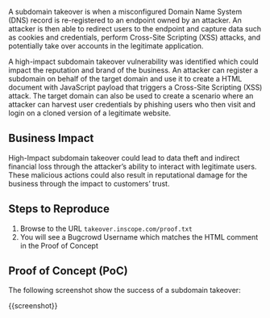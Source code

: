 A subdomain takeover is when a misconfigured Domain Name System (DNS) record is re-registered to an endpoint owned by an attacker. An attacker is then able to redirect users to the endpoint and capture data such as cookies and credentials, perform Cross-Site Scripting (XSS) attacks, and potentially take over accounts in the legitimate application.

A high-impact subdomain takeover vulnerability was identified which could impact the reputation and brand of the business. An attacker can register a subdomain on behalf of the target domain and use it to create a HTML document with JavaScript payload that triggers a Cross-Site Scripting (XSS) attack. The target domain can also be used to create a scenario where an attacker can harvest user credentials by phishing users who then visit and login on a cloned version of a legitimate website.

## Business Impact

High-Impact subdomain takeover could lead to data theft and indirect financial loss through the attacker’s ability to interact with legitimate users. These malicious actions could also result in reputational damage for the business through the impact to customers’ trust.

## Steps to Reproduce

1. Browse to the URL `takeover.inscope.com/proof.txt`
1. You will see a Bugcrowd Username which matches the HTML comment in the Proof of Concept

## Proof of Concept (PoC)

The following screenshot show the success of a subdomain takeover:

{{screenshot}}
